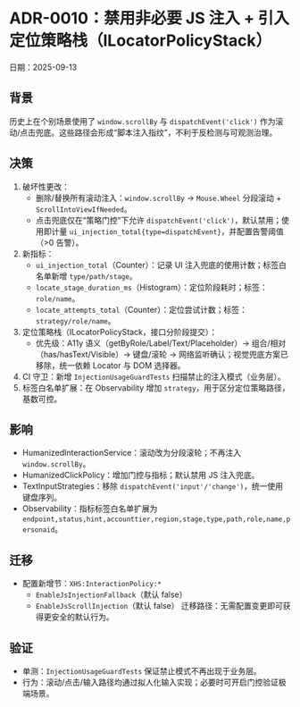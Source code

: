 # ADR-0010：禁用非必要 JS 注入 + 引入定位策略栈（ILocatorPolicyStack）

日期：2025-09-13

## 背景

历史上在个别场景使用了 `window.scrollBy` 与 `dispatchEvent('click')` 作为滚动/点击兜底。这些路径会形成“脚本注入指纹”，不利于反检测与可观测治理。

## 决策

1. 破坏性更改：
   - 删除/替换所有滚动注入：`window.scrollBy` → `Mouse.Wheel` 分段滚动 + `ScrollIntoViewIfNeeded`。
   - 点击兜底仅在“策略门控”下允许 `dispatchEvent('click')`，默认禁用；使用即计量 `ui_injection_total{type=dispatchEvent}`，并配置告警阈值（>0 告警）。
2. 新指标：
   - `ui_injection_total`（Counter）：记录 UI 注入兜底的使用计数；标签白名单新增 `type/path/stage`。
   - `locate_stage_duration_ms`（Histogram）：定位阶段耗时；标签：`role/name`。
   - `locate_attempts_total`（Counter）：定位尝试计数；标签：`strategy/role/name`。
3. 定位策略栈（ILocatorPolicyStack，接口分阶段提交）：
   - 优先级：A11y 语义（getByRole/Label/Text/Placeholder）→ 组合/相对（has/hasText/Visible）→ 键盘/滚轮 → 网络监听确认；视觉兜底方案已移除，统一依赖 Locator 与 DOM 选择器。
4. CI 守卫：新增 `InjectionUsageGuardTests` 扫描禁止的注入模式（业务层）。
5. 标签白名单扩展：在 Observability 增加 `strategy`，用于区分定位策略路径，基数可控。

## 影响

- HumanizedInteractionService：滚动改为分段滚轮；不再注入 `window.scrollBy`。
- HumanizedClickPolicy：增加门控与指标；默认禁用 JS 注入兜底。
- TextInputStrategies：移除 `dispatchEvent('input'/'change')`，统一使用键盘序列。
- Observability：指标标签白名单扩展为 `endpoint,status,hint,accounttier,region,stage,type,path,role,name,personaid`。

## 迁移

- 配置新增节：`XHS:InteractionPolicy:*`
  - `EnableJsInjectionFallback`（默认 false）
  - `EnableJsScrollInjection`（默认 false）
  迁移路径：无需配置变更即可获得更安全的默认行为。

## 验证

- 单测：`InjectionUsageGuardTests` 保证禁止模式不再出现于业务层。
- 行为：滚动/点击/输入路径均通过拟人化输入实现；必要时可开启门控验证极端场景。
